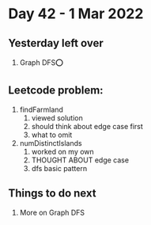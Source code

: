 # Day 42 - 1 Mar 2022

## Yesterday left over
1. Graph DFS⭕

## Leetcode problem:
1. findFarmland
   1. viewed solution
   2. should think about edge case first
   3. what to omit
2. numDistinctIslands
   1. worked on my own
   2. THOUGHT ABOUT edge case
   3. dfs basic pattern


## Things to do next
1. More on Graph DFS
